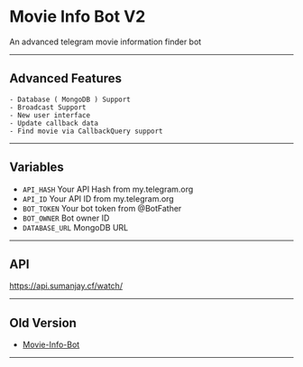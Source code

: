 # Movie Info Bot V2
An advanced telegram movie information finder bot

---

## Advanced Features

    - Database ( MongoDB ) Support
    - Broadcast Support
    - New user interface
    - Update callback data
    - Find movie via CallbackQuery support

---

## Variables

- `API_HASH` Your API Hash from my.telegram.org
- `API_ID` Your API ID from my.telegram.org
- `BOT_TOKEN` Your bot token from @BotFather
- `BOT_OWNER` Bot owner ID
- `DATABASE_URL` MongoDB URL

---

## API

https://api.sumanjay.cf/watch/

---

## Old Version

- [Movie-Info-Bot](https://github.com/FayasNoushad/Movie-Info-Bot)

---
